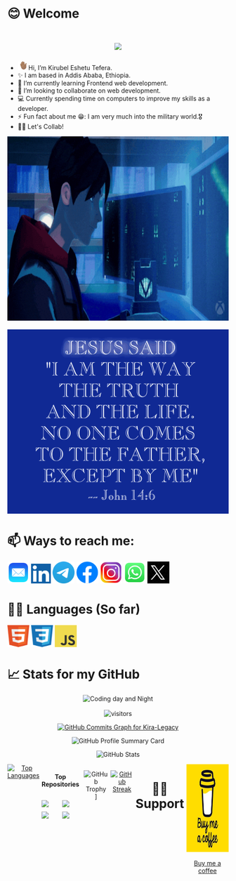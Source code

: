 # 😊 Welcome 

<h1 align="center">
<img src="https://readme-typing-svg.herokuapp.com/?font=Righteous&size=50&center=true&vCenter=true&width=900&height=100&duration=4000&lines=Hi+There+👋🏾;I'm+Kirubel+Eshetu+Tefera!;An+Emerging...;Designer+and+Developer+🫡"/>
</h1>

- <img src = "https://github.com/Kira-Legacy/Image_Repo/blob/main/waving-hand_medium-skin-tone_1f44b-1f3fd_1f3fd.gif" alt="Black waving hand" width="20px" height="20px">  Hi, I’m Kirubel Eshetu Tefera.
- ✨ I am based in Addis Ababa, Ethiopia.
- 🌱 I’m currently learning Frontend web development.
- 💞️ I’m looking to collaborate on web development.
- 💻 Currently spending time on computers to improve my skills as a developer.
- ⚡️ Fun fact about me 😁: I am very much into the military world.🎖
- 🤝🏾 Let's Collab!

<div align = "center">
  <img src = "https://github.com/Kira-Legacy/Image_Repo/blob/main/Coder%20matrix.gif" alt="Coding" width="765px" height="420px">
</div>
<br>
<div align = "center">
  <img src = "https://github.com/Kira-Legacy/Image_Repo/blob/main/Gospel.gif" alt = "Gospel" width = "765px" height = "420px">
</div>

# 📫 Ways to reach me:

<a href = "mailto: emailkirubelwinner@gmail.com"><img src = "https://github.com/Kira-Legacy/Image_Repo/blob/main/email.png" alt =  "Email icon" style="width: 50px; height: 50px;"></a> 
<a href ="https://www.linkedin.com/in/kirubel-eshetu-6b4551326"><img src="https://github.com/Kira-Legacy/Image_Repo/blob/main/Linkedln.png" alt = "LinkedIn icon" style="width: 45px; height: 45px;"></a> 
<a href ="https://t.me/BrightLife23"><img src="https://github.com/Kira-Legacy/Image_Repo/blob/main/Telegram%20icon.png" alt = "Telegram icon" style="width: 50px; height: 50px;"></a> 
<a href = "https://facebook.com/Kirubel23"><img src="https://github.com/Kira-Legacy/Image_Repo/blob/main/Facebook.png" alt="Facebook icon" style="width: 50px; height: 50px;"></a>
<a href ="https://www.instagram.com/young_kira23?igsh=MXJtcHJzMXQ0mUydA=="><img src = "https://github.com/Kira-Legacy/Image_Repo/blob/main/Instagram.png" alt="Instagram icon" style="width: 50px; height: 50px;"></a>
<a href ="https://wa.me/251939806607"><img src="https://github.com/Kira-Legacy/Image_Repo/blob/main/whatsapp_logo.png" alt="WhatsApp icon" style="width: 50px; height: 50px;"></a>
<a href ="https://www.twitter.com/KirubelLegacy23"><img src="https://github.com/Kira-Legacy/Image_Repo/blob/main/X.jpeg" alt="X logo" style="width: 50px; height: 50px;"></a>

# 👨‍💻 Languages (So far)

<a href="https://www.w3schools.com/html/"><img src="https://github.com/Kira-Legacy/Image_Repo/blob/main/HTML_logo.png" alt="HTML Logo" style="width: 50px; height: 50px;"></a> 
<a href="https://www.w3schools.com/Css/"><img src="https://github.com/Kira-Legacy/Image_Repo/blob/main/CSS_logo.png" alt="CSS logo" style="width: 50px; height: 50px;"></a>
<a href="https://www.w3schools.com/js/"><img src ="https://github.com/Kira-Legacy/Image_Repo/blob/main/JavaScript-logo.png" alt="JavaScript Logo" style="width: 50px; height: 50px;"></a>

# 📈 Stats for my GitHub

<div align = "center">
  <img src="https://camo.githubusercontent.com/7fed1cca5d6d90fc2076e14d1a4bc3dd9f802cf65c0907d3d1188dc5867d4b25/68747470733a2f2f63646e2e6472696262626c652e636f6d2f75736572732f313031393836342f73637265656e73686f74732f333037393039392f6d656469612f39653530353564613265653663383939616162393430336365623764306463332e676966" alt="Coding day and Night">
</div>

<br>

<div align="center">
<img src="https://visitor-badge.laobi.icu/badge?page_id=Kira-Legacy.Kira-Legacy" alt="visitors">
  
<br>

<a width="100%" href="https://www.github.com/Kira-Legacy"><img src="https://github-readme-activity-graph.vercel.app/graph?username=Kira-Legacy&bg_color=141321&color=fe428e&line=6da0a1&point=ffffff&area_color=ae81ff&area=true&hide_border=true&custom_title=GitHub%20Commits%20Graph" alt="GitHub Commits Graph for Kira-Legacy" /></a>
  
![GitHub Profile Summary Card](https://github-profile-summary-cards.vercel.app/api/cards/profile-details?username=Kira-Legacy&theme=radical&hide_border=true)

![GitHub Stats](https://github-readme-stats.vercel.app/api?username=Kira-Legacy&theme=radical)

<div style="width: 100%; display: flex; flex-direction: row; gap: 5px;"><a align= "center" href="https://github.com/Kira-Legacy" align="left"><img src="https://github-readme-stats.vercel.app/api/top-langs/?username=Kira-Legacy&langs_count=10&title_color=fe428e&text_color=a9fef7&icon_color=0891b2&bg_color=141321&hide_border=true&locale=en&custom_title=Top%20%Languages" alt="Top Languages" /></a>

<div style="display:flex; flex-direction:column; gap:10px; margin-bottom: 10px"><h4>Top Repositories</h4>
  
<div width="100%" align="center"><a href="https://github.com/Kira-Legacy" align="left"><img align="left" width="45%" src="https://github-readme-stats.vercel.app/api/pin/?username=Kira-Legacy&repo=Jimma_Zone_Prisoner_Information_System&title_color=fe428e&text_color=a9fef7&icon_color=0891b2&bg_color=141321&hide_border=true&locale=en"/></a>
<a href="https://github.com/Kira-Legacy/Portfolio" align="left"><img align="right" width="45%" src="https://github-readme-stats.vercel.app/api/pin/?username=Kira-Legacy&repo=Portfolio&title_color=fe428e&text_color=a9fef7&icon_color=0891b2&bg_color=1c1917&hide_border=true&locale=en" /></a></div>
<div width="100%" align="center"><a href="https://github.com/Kira-Legacy" align="right"><img align="right" width="45%" src="https://github-readme-stats.vercel.app/api/pin/?username=Kira-Legacy&repo=CV&title_color=fe428e&text_color=a9fef7&icon_color=0891b2&bg_color=1c1917&hide_border=true&locale=en" /></a>
<a href="https://github.com/Kira-Legacy" align="right"><img align="left" width="45%" src="https://github-readme-stats.vercel.app/api/pin/?username=Kira-Legacy&repo=Scientific_Calculator&title_color=fe428e&text_color=a9fef7&icon_color=0891b2&bg_color=1c1917&hide_border=true&locale=en" /></a></div></div>
<br>

![GitHub Trophy](https://github-profile-trophy.vercel.app?username=Kira-Legacy&theme=radical)]

[![GitHub Streak](https://streak-stats.demolab.com/?user=Kira-Legacy&theme=radical)](https://git.io/streak-stats)


# 🙏🏾 Support 

<div align = "center">
<a href="https://buymeacoffee.com/kiralegacy">
  <img src="https://github.com/Kira-Legacy/Image_Repo/blob/main/Buy%20me%20a%20coffee.jpg?raw=true" alt="Buy me a coffee" style="width: 200px; height: 200px; border: none; display:block;"><br>
  Buy me a coffee
</a>
</div>


<!---
Kira-Legacy/Kira-Legacy is a ✨ special ✨ repository because its `README.md` (this file) appears on your GitHub profile.
You can click the Preview link to take a look at your changes.
--->


